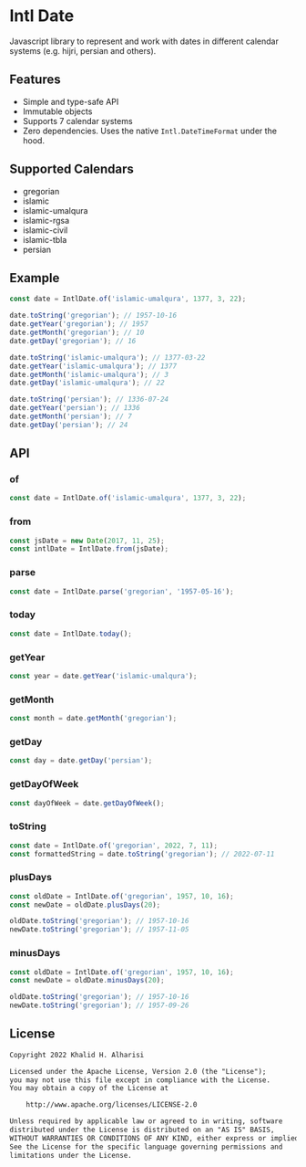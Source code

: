 # Intl Date

Javascript library to represent and work with dates in different calendar systems (e.g. hijri, persian and others).

## Features

- Simple and type-safe API
- Immutable objects
- Supports 7 calendar systems
- Zero dependencies. Uses the native `Intl.DateTimeFormat` under the hood.

## Supported Calendars

- gregorian
- islamic
- islamic-umalqura
- islamic-rgsa
- islamic-civil
- islamic-tbla
- persian

## Example

```javascript
const date = IntlDate.of('islamic-umalqura', 1377, 3, 22);

date.toString('gregorian'); // 1957-10-16
date.getYear('gregorian'); // 1957
date.getMonth('gregorian'); // 10
date.getDay('gregorian'); // 16

date.toString('islamic-umalqura'); // 1377-03-22
date.getYear('islamic-umalqura'); // 1377
date.getMonth('islamic-umalqura'); // 3
date.getDay('islamic-umalqura'); // 22

date.toString('persian'); // 1336-07-24
date.getYear('persian'); // 1336
date.getMonth('persian'); // 7
date.getDay('persian'); // 24
```

## API

### of

```javascript
const date = IntlDate.of('islamic-umalqura', 1377, 3, 22);
```

### from

```javascript
const jsDate = new Date(2017, 11, 25);
const intlDate = IntlDate.from(jsDate);
```

### parse

```javascript
const date = IntlDate.parse('gregorian', '1957-05-16');
```

### today

```javascript
const date = IntlDate.today();
```

### getYear

```javascript
const year = date.getYear('islamic-umalqura');
```

### getMonth

```javascript
const month = date.getMonth('gregorian');
```

### getDay

```javascript
const day = date.getDay('persian');
```

### getDayOfWeek

```javascript
const dayOfWeek = date.getDayOfWeek();
```

### toString

```javascript
const date = IntlDate.of('gregorian', 2022, 7, 11);
const formattedString = date.toString('gregorian'); // 2022-07-11
```

### plusDays

```javascript
const oldDate = IntlDate.of('gregorian', 1957, 10, 16);
const newDate = oldDate.plusDays(20);

oldDate.toString('gregorian'); // 1957-10-16
newDate.toString('gregorian'); // 1957-11-05
```

### minusDays

```javascript
const oldDate = IntlDate.of('gregorian', 1957, 10, 16);
const newDate = oldDate.minusDays(20);

oldDate.toString('gregorian'); // 1957-10-16
newDate.toString('gregorian'); // 1957-09-26
```

## License

```txt
Copyright 2022 Khalid H. Alharisi

Licensed under the Apache License, Version 2.0 (the "License");
you may not use this file except in compliance with the License.
You may obtain a copy of the License at

    http://www.apache.org/licenses/LICENSE-2.0

Unless required by applicable law or agreed to in writing, software
distributed under the License is distributed on an "AS IS" BASIS,
WITHOUT WARRANTIES OR CONDITIONS OF ANY KIND, either express or implied.
See the License for the specific language governing permissions and
limitations under the License.
```
